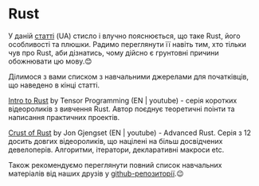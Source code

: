 # Rust

У даній [статті](https://t.me/learn_rust_together_ukr) (UA) стисло і влучно пояснюється, що таке Rust, його особливості та плюшки. Радимо переглянути її навіть тим, хто тільки чув про Rust, аби дізнатись, чому дійсно є грунтовні причини обожнювати цю мову.😊

Ділимося з вами списком з навчальними джерелами для початківців, що наведено в кінці статті.

[Intro to Rust](https://www.youtube.com/playlist?list=PLJbE2Yu2zumDF6BX6_RdPisRVHgzV02NW) by Tensor Programming (EN | youtube) - серія коротких відеороликів з вивчення Rust. Автор поєднує теоретичні поінти та написання практичних проектів.

[Crust of Rust](https://www.youtube.com/playlist?list=PLqbS7AVVErFiWDOAVrPt7aYmnuuOLYvOa) by Jon Gjengset (EN | youtube) - Advanced Rust. Серія з 12 досить довгих відеороликів, що націлені на більш досвідчених девелоперів. Алгоритми, ітератори, декларативні макроси etc. 

Також рекомендуємо переглянути повний список навчальних матеріалів від наших друзів у [github-репозиторії](https://github.com/Learn-Together-Pro/LearnRustTogether).😉
